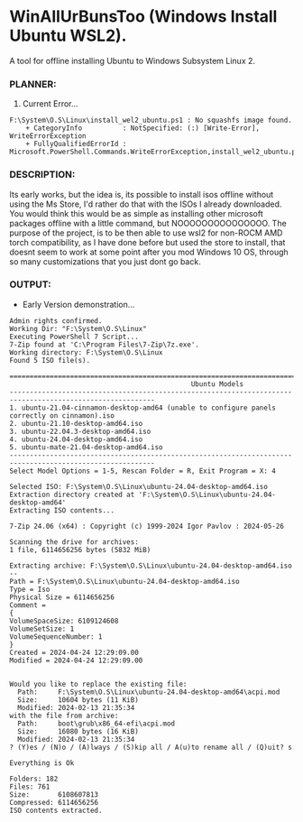 # WinAllUrBunsToo (Windows Install Ubuntu WSL2).
A tool for offline installing Ubuntu to Windows Subsystem Linux 2.

### PLANNER:
1. Current Error...
```
F:\System\O.S\Linux\install_wel2_ubuntu.ps1 : No squashfs image found.
    + CategoryInfo          : NotSpecified: (:) [Write-Error], WriteErrorException
    + FullyQualifiedErrorId : Microsoft.PowerShell.Commands.WriteErrorException,install_wel2_ubuntu.ps1

```

### DESCRIPTION:
Its early works, but the idea is, its possible to install isos offline without using the Ms Store, I'd rather do that with the ISOs I already downloaded. You would think this would be as simple as installing other microsoft packages offline with a little command, but NOOOOOOOOOOOOOOO. The purpose of the project, is to be then able to use wsl2 for non-ROCM AMD torch compatibility, as I have done before but used the store to install, that doesnt seem to work at some point after you mod Windows 10 OS, through so many customizations that you just dont go back.

### OUTPUT:
- Early Version demonstration...
```
Admin rights confirmed.
Working Dir: "F:\System\O.S\Linux"
Executing PowerShell 7 Script...
7-Zip found at 'C:\Program Files\7-Zip\7z.exe'.
Working directory: F:\System\O.S\Linux
Found 5 ISO file(s).

==========================================================================================================
                                             Ubuntu Models
----------------------------------------------------------------------------------------------------------
1. ubuntu-21.04-cinnamon-desktop-amd64 (unable to configure panels correctly on cinnamon).iso
2. ubuntu-21.10-desktop-amd64.iso
3. ubuntu-22.04.3-desktop-amd64.iso
4. ubuntu-24.04-desktop-amd64.iso
5. ubuntu-mate-21.04-desktop-amd64.iso
----------------------------------------------------------------------------------------------------------
Select Model Options = 1-5, Rescan Folder = R, Exit Program = X: 4

Selected ISO: F:\System\O.S\Linux\ubuntu-24.04-desktop-amd64.iso
Extraction directory created at 'F:\System\O.S\Linux\ubuntu-24.04-desktop-amd64'
Extracting ISO contents...

7-Zip 24.06 (x64) : Copyright (c) 1999-2024 Igor Pavlov : 2024-05-26

Scanning the drive for archives:
1 file, 6114656256 bytes (5832 MiB)

Extracting archive: F:\System\O.S\Linux\ubuntu-24.04-desktop-amd64.iso
--
Path = F:\System\O.S\Linux\ubuntu-24.04-desktop-amd64.iso
Type = Iso
Physical Size = 6114656256
Comment =
{
VolumeSpaceSize: 6109124608
VolumeSetSize: 1
VolumeSequenceNumber: 1
}
Created = 2024-04-24 12:29:09.00
Modified = 2024-04-24 12:29:09.00


Would you like to replace the existing file:
  Path:     F:\System\O.S\Linux\ubuntu-24.04-desktop-amd64\acpi.mod
  Size:     10604 bytes (11 KiB)
  Modified: 2024-02-13 21:35:34
with the file from archive:
  Path:     boot\grub\x86_64-efi\acpi.mod
  Size:     16080 bytes (16 KiB)
  Modified: 2024-02-13 21:35:34
? (Y)es / (N)o / (A)lways / (S)kip all / A(u)to rename all / (Q)uit? s

Everything is Ok

Folders: 182
Files: 761
Size:       6108607813
Compressed: 6114656256
ISO contents extracted.
```
